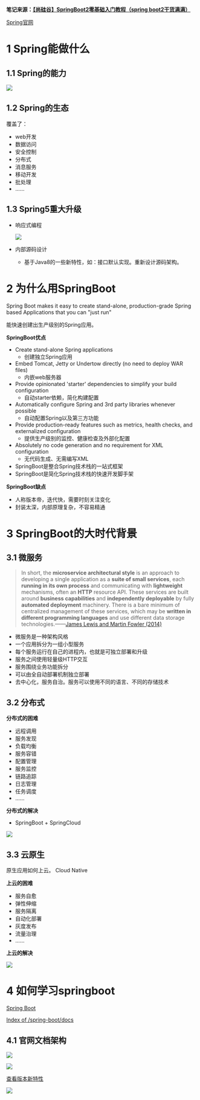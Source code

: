 **笔记来源：**[**【尚硅谷】SpringBoot2零基础入门教程（spring boot2干货满满）**](https://www.bilibili.com/video/BV19K4y1L7MT/?spm_id_from=333.337.search-card.all.click&vd_source=e8046ccbdc793e09a75eb61fe8e84a30)



[Spring官网](https://spring.io/)

# 1 Spring能做什么


## 1.1 Spring的能力
![](images/1.png) 

## 1.2 Spring的生态
覆盖了：

+ web开发
+ 数据访问
+ 安全控制
+ 分布式
+ 消息服务
+ 移动开发
+ 批处理
+ ......



## 1.3 Spring5重大升级


+ 响应式编程

  ![](images/2.png) 

+ 内部源码设计
    - 基于Java8的一些新特性，如：接口默认实现。重新设计源码架构。


# 2 为什么用SpringBoot
Spring Boot makes it easy to create stand-alone, production-grade Spring based Applications that you can "just run"

能快速创建出生产级别的Spring应用。

**SpringBoot优点**

+  Create stand-alone Spring applications 
    - 创建独立Spring应用
+  Embed Tomcat, Jetty or Undertow directly (no need to deploy WAR files) 
    - 内嵌web服务器
+  Provide opinionated 'starter' dependencies to simplify your build configuration 
    - 自动starter依赖，简化构建配置
+  Automatically configure Spring and 3rd party libraries whenever possible 
    - 自动配置Spring以及第三方功能
+  Provide production-ready features such as metrics, health checks, and externalized configuration 
    - 提供生产级别的监控、健康检查及外部化配置
+  Absolutely no code generation and no requirement for XML configuration 
    - 无代码生成、无需编写XML
+  SpringBoot是整合Spring技术栈的一站式框架 
+  SpringBoot是简化Spring技术栈的快速开发脚手架 



**SpringBoot缺点**

+ 人称版本帝，迭代快，需要时刻关注变化
+ 封装太深，内部原理复杂，不容易精通



# 3 SpringBoot的大时代背景
## 3.1 微服务
> In short, the **microservice architectural style** is an approach to developing a single application as a **suite of small services**, each **running in its own process** and communicating with **lightweight** mechanisms, often an **HTTP** resource API. These services are built around **business capabilities** and **independently deployable** by fully **automated deployment** machinery. There is a bare minimum of centralized management of these services, which may be **written in different programming languages** and use different data storage technologies.——[James Lewis and Martin Fowler (2014)](https://martinfowler.com/articles/microservices.html)
>



+ 微服务是一种架构风格
+ 一个应用拆分为一组小型服务
+ 每个服务运行在自己的进程内，也就是可独立部署和升级
+ 服务之间使用轻量级HTTP交互
+ 服务围绕业务功能拆分
+ 可以由全自动部署机制独立部署
+ 去中心化，服务自治。服务可以使用不同的语言、不同的存储技术



## 3.2 分布式
**分布式的困难**

+ 远程调用
+ 服务发现
+ 负载均衡
+ 服务容错
+ 配置管理
+ 服务监控
+ 链路追踪
+ 日志管理
+ 任务调度
+ ......



**分布式的解决**

+ SpringBoot + SpringCloud

![](images/3.png) 



## 3.3 云原生
原生应用如何上云。 Cloud Native

**上云的困难**

+ 服务自愈
+ 弹性伸缩
+ 服务隔离
+ 自动化部署
+ 灰度发布
+ 流量治理
+ ......



**上云的解决**

![](images/4.png) 



# 4 如何学习springboot


[Spring Boot](https://spring.io/projects/spring-boot)

[Index of /spring-boot/docs](https://docs.spring.io/spring-boot/docs/)

## 4.1 官网文档架构
![](images/5.png) 

![](images/6.png)   


[查看版本新特性](https://github.com/spring-projects/spring-boot/wiki#release-notes)

![](images/7.png) 

